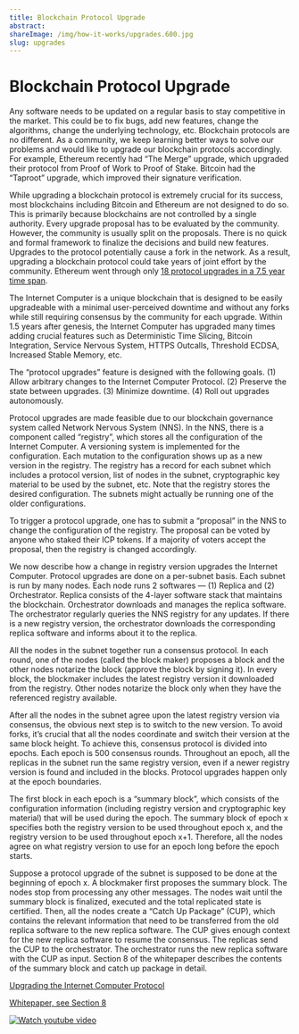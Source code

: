 ```yaml
---
title: Blockchain Protocol Upgrade
abstract: 
shareImage: /img/how-it-works/upgrades.600.jpg
slug: upgrades
---
```


# Blockchain Protocol Upgrade

Any software needs to be updated on a regular basis to stay competitive in the market. This could be to fix bugs, add new features, change the algorithms, change the underlying technology, etc. Blockchain protocols are no different. As a community, we keep learning better ways to solve our problems and would like to upgrade our blockchain protocols accordingly. For example, Ethereum recently had “The Merge” upgrade, which upgraded their protocol from Proof of Work to Proof of Stake. Bitcoin had the “Taproot” upgrade, which improved their signature verification. 

While upgrading a blockchain protocol is extremely crucial for its success, most blockchains including Bitcoin and Ethereum are not designed to do so. This is primarily because blockchains are not controlled by a single authority. Every upgrade proposal has to be evaluated by the community. However, the community is usually split on the proposals. There is no quick and formal framework to finalize the decisions and build new features. Upgrades to the protocol potentially cause a fork in the network. As a result, upgrading a blockchain protocol could take years of joint effort by the community. Ethereum went through only [18 protocol upgrades in a 7.5 year time span](https://ethereum.org/en/history/).

The Internet Computer is a unique blockchain that is designed to be easily upgradeable with a minimal user-perceived downtime and without any forks while still requiring consensus by the community for each upgrade. Within 1.5 years after genesis, the Internet Computer has upgraded many times adding crucial features such as Deterministic Time Slicing, Bitcoin Integration, Service Nervous System, HTTPS Outcalls, Threshold ECDSA, Increased Stable Memory, etc. 

The “protocol upgrades” feature is designed with the following goals. (1) Allow arbitrary changes to the Internet Computer Protocol. (2) Preserve the state between upgrades. (3) Minimize downtime. (4) Roll out upgrades autonomously.

Protocol upgrades are made feasible due to our blockchain governance system called Network Nervous System (NNS). In the NNS, there is a component called “registry”, which stores all the configuration of the Internet Computer. A versioning system is implemented for the configuration. Each mutation to the configuration shows up as a new version in the registry. The registry has a record for each subnet which includes a protocol version, list of nodes in the subnet, cryptographic key material to be used by the subnet, etc. Note that the registry stores the desired configuration. The subnets might actually be running one of the older configurations. 

To trigger a protocol upgrade, one has to submit a “proposal” in the NNS to change the configuration of the registry. The proposal can be voted by anyone who staked their ICP tokens. If a majority of voters accept the proposal, then the registry is changed accordingly. 

We now describe how a change in registry version upgrades the Internet Computer. Protocol upgrades are done on a per-subnet basis. Each subnet is run by many nodes. Each node runs 2 softwares — (1) Replica and (2) Orchestrator. Replica consists of the 4-layer software stack that maintains the blockchain. Orchestrator downloads and manages the replica software. The orchestrator regularly queries the NNS registry for any updates. If there is a new registry version, the orchestrator downloads the corresponding replica software and informs about it to the replica. 

All the nodes in the subnet together run a consensus protocol. In each round, one of the nodes (called the block maker) proposes a block and the other nodes notarize the block (approve the block by signing it). In every block, the blockmaker includes the latest registry version it downloaded from the registry. Other nodes notarize the block only when they have the referenced registry available. 

After all the nodes in the subnet agree upon the latest registry version via consensus, the obvious next step is to switch to the new version. To avoid forks, it’s crucial that all the nodes coordinate and switch their version at the same block height. To achieve this, consensus protocol is divided into epochs. Each epoch is 500 consensus rounds. Throughout an epoch, all the replicas in the subnet run the same registry version, even if a newer registry version is found and included in the blocks. Protocol upgrades happen only at the epoch boundaries. 

The first block in each epoch is a “summary block”, which consists of the configuration information (including registry version and cryptographic key material) that will be used during the epoch. The summary block of epoch x specifies both the registry version to be used throughout epoch x, and the registry version to be used throughout epoch x+1. Therefore, all the nodes agree on what registry version to use for an epoch long before the epoch starts. 

Suppose a protocol upgrade of the subnet is supposed to be done at the beginning of epoch x. A blockmaker first proposes the summary block. The nodes stop from processing any other messages. The nodes wait until the summary block is finalized, executed and the total replicated state is certified. Then, all the nodes create a “Catch Up Package” (CUP), which contains the relevant information that need to be transferred from the old replica software to the new replica software. The CUP gives enough context for the new replica software to resume the consensus. The replicas send the CUP to the orchestrator. The orchestrator runs the new replica software with the CUP as input. Section 8 of the whitepaper describes the contents of the summary block and catch up package in detail.

[Upgrading the Internet Computer Protocol](https://medium.com/dfinity/upgrading-the-internet-computer-protocol-45bf6424b268)

[Whitepaper, see Section 8](https://internetcomputer.org/whitepaper.pdf)

[![Watch youtube video](https://i.ytimg.com/vi/mPjiO2bk2lI/maxresdefault.jpg)](https://www.youtube.com/watch?v=mPjiO2bk2lI)
